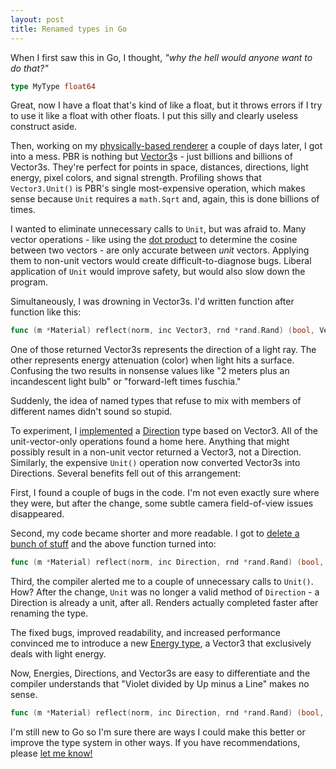 ```yaml
---
layout: post
title: Renamed types in Go
---
```


When I first saw this in Go, I thought, *"why the hell would anyone want to do that?"*

```go
type MyType float64
```

Great, now I have a float that's kind of like a float, but it
throws errors if I try to use it like a float with other floats.
I put this silly and clearly useless construct aside.

Then, working on my [physically-based renderer](https://github.com/hunterloftis/pbr) a couple of days later,
I got into a mess.
PBR is nothing but [Vector3](https://github.com/hunterloftis/pbr/blob/gh-pages/pbr/vector3.go)s -
just billions and billions of Vector3s.
They're perfect for points in space, distances, directions, light energy, pixel colors, and signal strength.
Profiling shows that `Vector3.Unit()` is PBR's single most-expensive operation,
which makes sense because `Unit` requires a `math.Sqrt` and, again, this is done billions of times.

I wanted to eliminate unnecessary calls to `Unit`, but was afraid to.
Many vector operations -
like using the [dot product](https://chortle.ccsu.edu/VectorLessons/vch09/vch09_7.html)
to determine the cosine between two vectors -
are only accurate between *unit* vectors.
Applying them to non-unit vectors would create difficult-to-diagnose bugs.
Liberal application of `Unit` would improve safety, but would also slow down the program.

Simultaneously, I was drowning in Vector3s.
I'd written function after function like this:

```go
func (m *Material) reflect(norm, inc Vector3, rnd *rand.Rand) (bool, Vector3, Vector3)
```

One of those returned Vector3s represents the direction of a light ray.
The other represents energy attenuation (color) when light hits a surface.
Confusing the two results in nonsense values like "2 meters plus an incandescent light bulb"
or "forward-left times fuschia."

Suddenly, the idea of named types that refuse to mix with members of different names didn't sound so stupid.

To experiment, I [implemented](https://github.com/hunterloftis/pbr/pull/4) a
[Direction](https://github.com/hunterloftis/pbr/blob/gh-pages/pbr/direction.go) type based on Vector3.
All of the unit-vector-only operations found a home here.
Anything that might possibly result in a non-unit vector returned a Vector3, not a Direction.
Similarly, the expensive `Unit()` operation now converted Vector3s into Directions.
Several benefits fell out of this arrangement:

First, I found a couple of bugs in the code. I'm not even exactly sure where they were,
but after the change, some subtle camera field-of-view issues disappeared.

Second, my code became shorter and more readable.
I got to [delete a bunch of stuff](https://github.com/hunterloftis/pbr/pull/4/files)
and the above function turned into:

```go
func (m *Material) reflect(norm, inc Direction, rnd *rand.Rand) (bool, Direction, Vector3)
```

Third, the compiler alerted me to a couple of unnecessary calls to `Unit()`.
How? After the change, `Unit` was no longer a valid method of `Direction` -
a Direction is already a unit, after all.
Renders actually completed faster after renaming the type.

The fixed bugs, improved readability, and increased performance convinced me to
introduce a new [Energy type](https://github.com/hunterloftis/pbr/blob/gh-pages/pbr/energy.go),
a Vector3 that exclusively deals with light energy.

Now, Energies, Directions, and Vector3s are easy to differentiate
and the compiler understands that "Violet divided by Up minus a Line" makes no sense.

```go
func (m *Material) reflect(norm, inc Direction, rnd *rand.Rand) (bool, Direction, Energy)
```

I'm still new to Go so I'm sure there are ways I could make this better
or improve the type system in other ways.
If you have recommendations, please [let me know!](https://twitter.com/hunterloftis)
